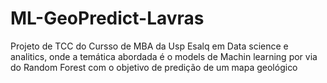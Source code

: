 # ML-GeoPredict-Lavras
Projeto de TCC do Cursso de MBA da Usp Esalq em Data science e analitics, onde a temática abordada é o models de Machin learning por via do Random Forest com o objetivo de predição de um mapa geológico
